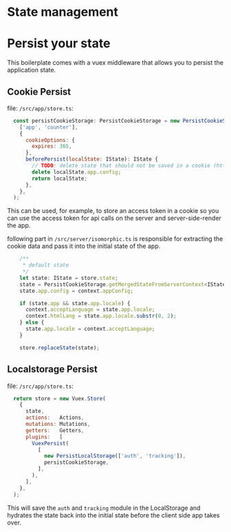 # State management

# Persist your state
This boilerplate comes with a vuex middleware that allows you to persist the application state.

## Cookie Persist

file: `/src/app/store.ts`:
```js
  const persistCookieStorage: PersistCookieStorage = new PersistCookieStorage(
    ['app', 'counter'],
    {
      cookieOptions: {
        expires: 365,
      },
      beforePersist(localState: IState): IState {
        // TODO: delete state that should not be saved in a cookie (https://github.com/devCrossNet/vue-starter/issues/52)
        delete localState.app.config;
        return localState;
      },
    },
  );
```

This can be used, for example, to store an access token in a cookie so you can use the access token for api calls on the server and server-side-render the app.

following part in `/src/server/isomorphic.ts` is responsible for extracting the cookie data and pass it into the initial state of the app.

```js
    /**
     * default state
     */
    let state: IState = store.state;
    state = PersistCookieStorage.getMergedStateFromServerContext<IState>(context, state);
    state.app.config = context.appConfig;

    if (state.app && state.app.locale) {
      context.acceptLanguage = state.app.locale;
      context.htmlLang = state.app.locale.substr(0, 2);
    } else {
      state.app.locale = context.acceptLanguage;
    }

    store.replaceState(state);
```

## Localstorage Persist

file: `/src/app/store.ts`:
```js
  return store = new Vuex.Store(
    {
      state,
      actions:   Actions,
      mutations: Mutations,
      getters:   Getters,
      plugins:   [
        VuexPersist(
          [
            new PersistLocalStorage(['auth', 'tracking']),
            persistCookieStorage,
          ],
        ),
      ],
    },
  );
```
This will save the `auth` and `tracking` module in the LocalStorage and hydrates the state back into the initial state before the client side app takes over.
